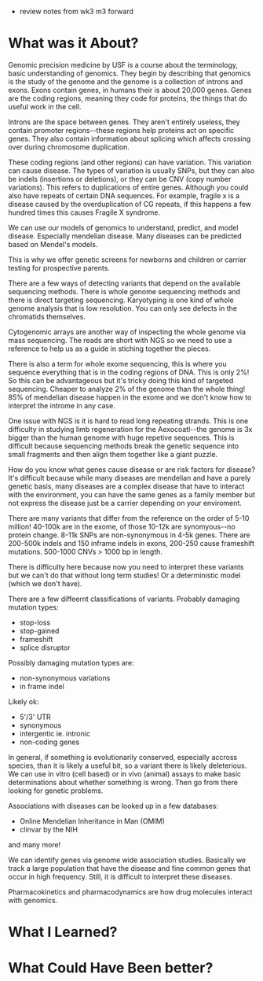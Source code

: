 - review notes from wk3 m3 forward

# What was it About?
Genomic precision medicine by USF is a course about the terminology, basic understanding of genomics. They begin by describing that genomics is the study of the genome and the genome is a collection of introns and exons. Exons contain genes, in humans their is about 20,000 genes. Genes are the coding regions, meaning they code for proteins, the things that do useful work in the cell.

Introns are the space between genes. They aren't entirely useless, they contain promoter regions--these regions help proteins act on specific genes. They also contain information about splicing which affects crossing over during chromosome duplication.

These coding regions (and other regions) can have variation. This variation can cause disease. The types of variation is usually SNPs, but they can also be indels (insertions or deletions), or they can be CNV (copy number variations). This refers to duplications of entire genes. Although you could also have repeats of certain DNA sequences. For example, fragile x is a disease caused by the overduplication of CG repeats, if this happens a few hundred times this causes Fragile X
syndrome.

We can use our models of genomics to understand, predict, and model disease. Especially mendelian disease. Many diseases can be predicted based on Mendel's models.

This is why we offer genetic screens for newborns and children or carrier testing for prospective parents.

There are a few ways of detecting variants that depend on the available sequencing methods. There is whole genome sequencing methods and there is direct targeting sequencing. Karyotyping is one kind of whole genome analysis that is low resolution. You can only see defects in the chromatids themselves.

Cytogenomic arrays are another way of inspecting the whole genome via mass sequencing. The reads are short with NGS so we need to use a reference to help us as a guide in stiching together the pieces. 

There is also a term for whole exome sequencing, this is where you sequence everything that is in the coding regions of DNA. This is only 2%! So this can be advantageous but it's tricky doing this kind of targeted sequencing. Cheaper to analyze 2% of the genome than the whole thing! 85% of mendelian disease happen in the exome and we don't know how to interpret the introme in any case.

One issue with NGS is it is hard to read long repeating strands. This is one difficulty in studying limb regeneration for the Aexocoatl--the genome is 3x bigger than the human genome with huge repetive sequences. This is difficult because sequencing methods break the genetic sequence into small fragments and then align
them together like a giant puzzle.

How do you know what genes cause disease or are risk factors for disease? It's difficult because while many diseases are mendelian and have a purely genetic basis, many diseases are a complex disease that have to interact with the environment, you can have the same genes as a family member but not express the disease just be a carrier depending on your enviroment.

There are many variants that differ from the reference on the order of 5-10 million! 40-100k are in the exome, of those 10-12k are synomyous--no protein change. 8-11k SNPs are non-synonymous in 4-5k genes. There are 200-500k indels and 150 inframe indels in exons, 200-250 cause frameshift mutations. 500-1000 CNVs > 1000 bp in length.

There is difficulty here because now you need to interpret these variants but we can't do that without long term studies! Or a deterministic model (which we don't have).

There are a few diffeernt classifications of variants. Probably damaging mutation types:
- stop-loss
- stop-gained
- frameshift
- splice disruptor

Possibly damaging mutation types are:
- non-synonymous variations
- in frame indel

Likely ok:
- 5'/3' UTR
- synonymous
- intergentic ie. intronic
- non-coding genes

In general, if something is evolutionarily conserved, especially accross species, than it is likely a useful bit, so a variant there is likely deleterious. We can use in vitro (cell based) or in vivo (animal) assays to make basic determinations about whether something is wrong. Then go from there looking for genetic problems.

Associations with diseases can be looked up in a few databases:
- Online Mendelian Inheritance in Man (OMIM)
- clinvar by the NIH

and many more!

We can identify genes via genome wide association studies. Basically we track a large population that have the disease and fine common genes that occur in high frequency. Still, it is difficult to interpret these diseases.

Pharmacokinetics and pharmacodynamics are how drug molecules interact with genomics.

# What I Learned?

# What Could Have Been better?

